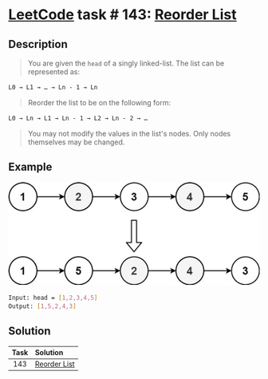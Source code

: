 # [LeetCode][leetcode] task # 143: [Reorder List][task]

Description
-----------

> You are given the `head` of a singly linked-list. The list can be represented as:
```md
L0 → L1 → … → Ln - 1 → Ln
```
> Reorder the list to be on the following form:
```md
L0 → Ln → L1 → Ln - 1 → L2 → Ln - 2 → …
```
> You may not modify the values in the list's nodes. Only nodes themselves may be changed.

Example
-------

![list.png](image/list.png)

```sh
Input: head = [1,2,3,4,5]
Output: [1,5,2,4,3]
```

Solution
--------

| Task | Solution                 |
|:----:|:-------------------------|
| 143  | [Reorder List][solution] |


[leetcode]: <http://leetcode.com/>
[task]: <https://leetcode.com/problems/reorder-list/>
[solution]: <https://github.com/wellaxis/praxis-leetcode/blob/main/src/main/java/com/witalis/praxis/leetcode/task/h2/p143/option/Practice.java>

